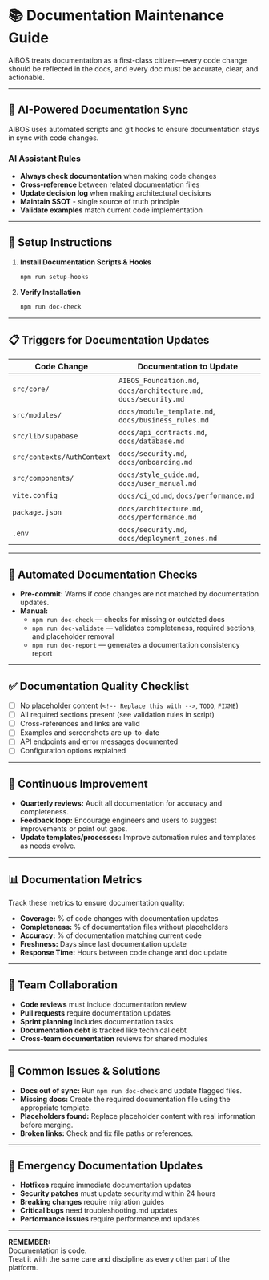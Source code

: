 # 📚 Documentation Maintenance Guide

AIBOS treats documentation as a first-class citizen—every code change should be reflected in the docs, and every doc must be accurate, clear, and actionable.

---

## 🤖 AI-Powered Documentation Sync

AIBOS uses automated scripts and git hooks to ensure documentation stays in sync with code changes.

### AI Assistant Rules
- **Always check documentation** when making code changes
- **Cross-reference** between related documentation files  
- **Update decision log** when making architectural decisions
- **Maintain SSOT** - single source of truth principle
- **Validate examples** match current code implementation

---

## 🔧 Setup Instructions

1. **Install Documentation Scripts & Hooks**
   ```bash
   npm run setup-hooks
   ```

2. **Verify Installation**
   ```bash
   npm run doc-check
   ```

---

## 📋 Triggers for Documentation Updates

| Code Change                | Documentation to Update                                      |
|----------------------------|-------------------------------------------------------------|
| `src/core/`                | `AIBOS_Foundation.md`, `docs/architecture.md`, `docs/security.md` |
| `src/modules/`             | `docs/module_template.md`, `docs/business_rules.md`         |
| `src/lib/supabase`         | `docs/api_contracts.md`, `docs/database.md`                 |
| `src/contexts/AuthContext` | `docs/security.md`, `docs/onboarding.md`                    |
| `src/components/`          | `docs/style_guide.md`, `docs/user_manual.md`                |
| `vite.config`              | `docs/ci_cd.md`, `docs/performance.md`                      |
| `package.json`             | `docs/architecture.md`, `docs/performance.md`               |
| `.env`                     | `docs/security.md`, `docs/deployment_zones.md`              |

---

## 🚦 Automated Documentation Checks

- **Pre-commit:** Warns if code changes are not matched by documentation updates.
- **Manual:**  
  - `npm run doc-check` — checks for missing or outdated docs
  - `npm run doc-validate` — validates completeness, required sections, and placeholder removal
  - `npm run doc-report` — generates a documentation consistency report

---

## ✅ Documentation Quality Checklist

- [ ] No placeholder content (`<!-- Replace this with -->`, `TODO`, `FIXME`)
- [ ] All required sections present (see validation rules in script)
- [ ] Cross-references and links are valid
- [ ] Examples and screenshots are up-to-date
- [ ] API endpoints and error messages documented
- [ ] Configuration options explained

---

## 🔄 Continuous Improvement

- **Quarterly reviews:** Audit all documentation for accuracy and completeness.
- **Feedback loop:** Encourage engineers and users to suggest improvements or point out gaps.
- **Update templates/processes:** Improve automation rules and templates as needs evolve.

---

## 📊 Documentation Metrics

Track these metrics to ensure documentation quality:
- **Coverage:** % of code changes with documentation updates
- **Completeness:** % of documentation files without placeholders
- **Accuracy:** % of documentation matching current code
- **Freshness:** Days since last documentation update
- **Response Time:** Hours between code change and doc update

---

## 👥 Team Collaboration

- **Code reviews** must include documentation review
- **Pull requests** require documentation updates
- **Sprint planning** includes documentation tasks
- **Documentation debt** is tracked like technical debt
- **Cross-team documentation** reviews for shared modules

---

## 🚨 Common Issues & Solutions

- **Docs out of sync:** Run `npm run doc-check` and update flagged files.
- **Missing docs:** Create the required documentation file using the appropriate template.
- **Placeholders found:** Replace placeholder content with real information before merging.
- **Broken links:** Check and fix file paths or references.

---

## 🚨 Emergency Documentation Updates

- **Hotfixes** require immediate documentation updates
- **Security patches** must update security.md within 24 hours
- **Breaking changes** require migration guides
- **Critical bugs** need troubleshooting.md updates
- **Performance issues** require performance.md updates

---

**REMEMBER:**  
Documentation is code.  
Treat it with the same care and discipline as every other part of the platform.